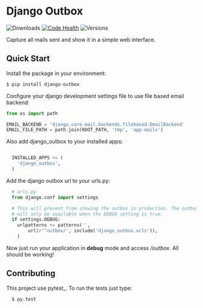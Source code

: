 Django Outbox
=============

![Downloads](https://img.shields.io/pypi/dm/django-outbox.svg?style=flat)
[![Code Health](https://landscape.io/github/poiati/django-outbox/master/landscape.svg?style=flat)](https://landscape.io/github/poiati/django-outbox/master)
![Versions](https://pypip.in/py_versions/django-outbox/badge.svg?style=flat)

Capture all mails sent and show it in a simple web interface.

Quick Start
-----------

Install the package in your environment:

```sh
$ pip install django-outbox
```

Configure your django development settings file to use file based email backend:

```python
from os import path

EMAIL_BACKEND = 'django.core.mail.backends.filebased.EmailBackend'
EMAIL_FILE_PATH = path.join(ROOT_PATH, 'tmp', 'app-mails')
```

Also add django_outbox to your installed apps:

```python

  INSTALLED_APPS += (
    'django_outbox',
  )
```

Add the django outbox url to your urls.py:

```python
  # urls.py
  from django.conf import settings

  # This will prevent from showing the outbox in production. The outbox
  # will only be available when the DEBUG setting is true.
  if settings.DEBUG:
    urlpatterns += patterns('',
        url(r'^outbox/', include('django_outbox.urls')),
    ) 
```

Now just run your application in **debug** mode and access */outbox*. All should be working!

Contributing
------------

This project use pytest_. To run the tests just type:
  
```bash
  $ py.test
```
